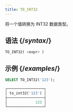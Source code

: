 ```yaml
---
title: TO_INT32
---
```


将一个值转换为 INT32 数据类型。

## 语法 {/*syntax*/}

```sql
TO_INT32( <expr> )
```

## 示例 {/*examples*/}

```sql
SELECT TO_INT32('123');

┌─────────────────┐
│ to_int32('123') │
├─────────────────┤
│             123 │
└─────────────────┘
```